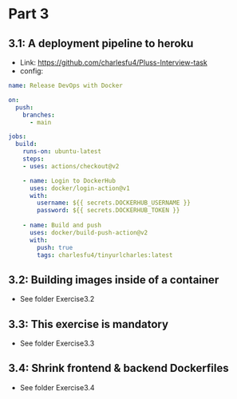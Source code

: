 # Part 3

## 3.1: A deployment pipeline to heroku 

- Link: https://github.com/charlesfu4/Pluss-Interview-task
- config:

```yaml
name: Release DevOps with Docker

on:
  push:
    branches: 
      - main 

jobs:
  build:
    runs-on: ubuntu-latest
    steps:
    - uses: actions/checkout@v2

    - name: Login to DockerHub
      uses: docker/login-action@v1 
      with:
        username: ${{ secrets.DOCKERHUB_USERNAME }}
        password: ${{ secrets.DOCKERHUB_TOKEN }}
    
    - name: Build and push
      uses: docker/build-push-action@v2
      with:
        push: true
        tags: charlesfu4/tinyurlcharles:latest
```

## 3.2: Building images inside of a container

- See folder Exercise3.2

## 3.3: This exercise is mandatory  

- See folder Exercise3.3

## 3.4: Shrink frontend & backend Dockerfiles  

- See folder Exercise3.4